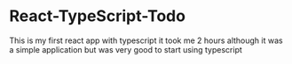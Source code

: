 # React-TypeScript-Todo
This is my first react app with typescript
it took me 2 hours 
although it was a simple application but was very good to start using typescript 
